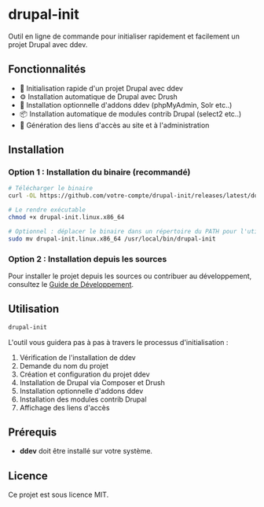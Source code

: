 # drupal-init

Outil en ligne de commande pour initialiser rapidement et facilement un projet Drupal avec ddev.

## Fonctionnalités

- 🚀 Initialisation rapide d'un projet Drupal avec ddev
- ⚙️ Installation automatique de Drupal avec Drush
- 🧩 Installation optionnelle d'addons ddev (phpMyAdmin, Solr etc..)
- 📦 Installation automatique de modules contrib Drupal (select2 etc..)
- 🔄 Génération des liens d'accès au site et à l'administration

## Installation

### Option 1 : Installation du binaire (recommandé)

```bash
# Télécharger le binaire
curl -OL https://github.com/votre-compte/drupal-init/releases/latest/download/drupal-init.linux.x86_64

# Le rendre exécutable
chmod +x drupal-init.linux.x86_64

# Optionnel : déplacer le binaire dans un répertoire du PATH pour l'utiliser globalement
sudo mv drupal-init.linux.x86_64 /usr/local/bin/drupal-init
```

### Option 2 : Installation depuis les sources

Pour installer le projet depuis les sources ou contribuer au développement, consultez le [Guide de Développement](README-DEVELOPMENT.md).

## Utilisation

```bash
drupal-init
```

L'outil vous guidera pas à pas à travers le processus d'initialisation :

1. Vérification de l'installation de ddev
2. Demande du nom du projet
3. Création et configuration du projet ddev
4. Installation de Drupal via Composer et Drush
5. Installation optionnelle d'addons ddev
6. Installation des modules contrib Drupal
7. Affichage des liens d'accès

## Prérequis

- **ddev** doit être installé sur votre système.

## Licence

Ce projet est sous licence MIT.
